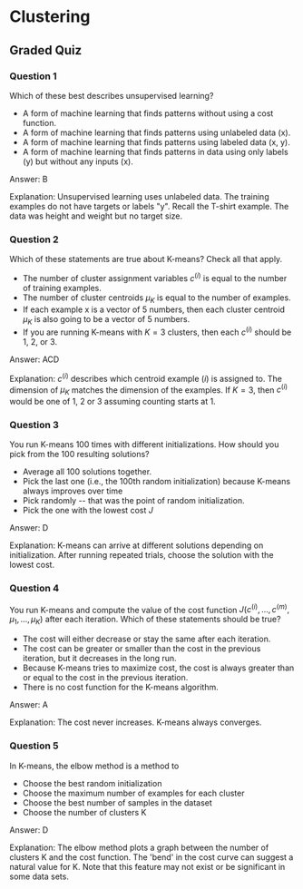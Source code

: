 # Clustering

## Graded Quiz

### Question 1

Which of these best describes unsupervised learning?

- A form of machine learning that finds patterns without using a cost function.
- A form of machine learning that finds patterns using unlabeled data (x).
- A form of machine learning that finds patterns using labeled data (x, y).
- A form of machine learning that finds patterns in data using only labels (y) but without any inputs (x).

Answer: B

Explanation: Unsupervised learning uses unlabeled data. The training examples do not have targets or labels "y". Recall the T-shirt example. The data was height and weight but no target size.

### Question 2

Which of these statements are true about K-means? Check all that apply.

- The number of cluster assignment variables $c^{(i)}$ is equal to the number of training examples.
- The number of cluster centroids $\mu_K$ is equal to the number of examples.
- If each example x is a vector of 5 numbers, then each cluster centroid $\mu_K$ is also going to be a vector of 5 numbers.
- If you are running K-means with $K=3$ clusters, then each $c^{(i)}$ should be 1, 2, or 3.

Answer: ACD

Explanation: $c^{(i)}$ describes which centroid example $(i)$ is assigned to. The dimension of $\mu_K$ matches the dimension of the examples. If $K=3$, then $c^{(i)}$ would be one of 1, 2 or 3 assuming counting starts at 1.

### Question 3

You run K-means 100 times with different initializations. How should you pick from the 100 resulting solutions?

- Average all 100 solutions together.
- Pick the last one (i.e., the 100th random initialization) because K-means always improves over time
- Pick randomly -- that was the point of random initialization.
- Pick the one with the lowest cost $J$

Answer: D

Explanation: K-means can arrive at different solutions depending on initialization. After running repeated trials, choose the solution with the lowest cost.

### Question 4

You run K-means and compute the value of the cost function $J(c^{(i)},...,c^{(m)}, \mu_1,...,\mu_K)$ after each iteration. Which of these statements should be true?

- The cost will either decrease or stay the same after each iteration.
- The cost can be greater or smaller than the cost in the previous iteration, but it decreases in the long run.
- Because K-means tries to maximize cost, the cost is always greater than or equal to the cost in the previous iteration.
- There is no cost function for the K-means algorithm.

Answer: A

Explanation: The cost never increases. K-means always converges.

### Question 5

In K-means, the elbow method is a method to

- Choose the best random initialization
- Choose the maximum number of examples for each cluster
- Choose the best number of samples in the dataset
- Choose the number of clusters K

Answer: D

Explanation: The elbow method plots a graph between the number of clusters K and the cost function. The 'bend' in the cost curve can suggest a natural value for K. Note that this feature may not exist or be significant in some data sets.
